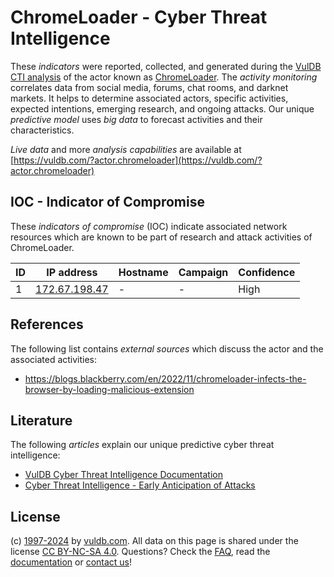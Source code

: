 # ChromeLoader - Cyber Threat Intelligence

These _indicators_ were reported, collected, and generated during the [VulDB CTI analysis](https://vuldb.com/?kb.cti) of the actor known as [ChromeLoader](https://vuldb.com/?actor.chromeloader). The _activity monitoring_ correlates data from social media, forums, chat rooms, and darknet markets. It helps to determine associated actors, specific activities, expected intentions, emerging research, and ongoing attacks. Our unique _predictive model_ uses _big data_ to forecast activities and their characteristics.

_Live data_ and more _analysis capabilities_ are available at [https://vuldb.com/?actor.chromeloader](https://vuldb.com/?actor.chromeloader)

## IOC - Indicator of Compromise

These _indicators of compromise_ (IOC) indicate associated network resources which are known to be part of research and attack activities of ChromeLoader.

ID | IP address | Hostname | Campaign | Confidence
-- | ---------- | -------- | -------- | ----------
1 | [172.67.198.47](https://vuldb.com/?ip.172.67.198.47) | - | - | High

## References

The following list contains _external sources_ which discuss the actor and the associated activities:

* https://blogs.blackberry.com/en/2022/11/chromeloader-infects-the-browser-by-loading-malicious-extension

## Literature

The following _articles_ explain our unique predictive cyber threat intelligence:

* [VulDB Cyber Threat Intelligence Documentation](https://vuldb.com/?kb.cti)
* [Cyber Threat Intelligence - Early Anticipation of Attacks](https://www.scip.ch/en/?labs.20201022)

## License

(c) [1997-2024](https://vuldb.com/?kb.changelog) by [vuldb.com](https://vuldb.com/?kb.about). All data on this page is shared under the license [CC BY-NC-SA 4.0](https://creativecommons.org/licenses/by-nc-sa/4.0/). Questions? Check the [FAQ](https://vuldb.com/?kb.faq), read the [documentation](https://vuldb.com/?kb) or [contact us](https://vuldb.com/?contact)!
